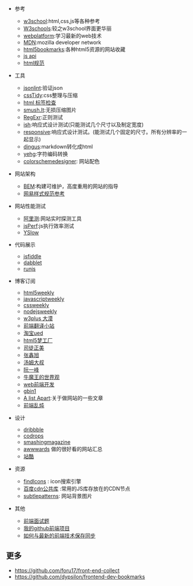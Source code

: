 * 参考
    * [w3school](http://www.w3school.com.cn/):html,css,js等各种参考
    * [W3schools](http://w3schools.com/):较之w3school界面更华丽
    * [webplatform](http://docs.webplatform.org/wiki/tutorials):学习最新的web技术
    * [MDN](https://developer.mozilla.org/en-US/):mozilla developer network
    * [html5bookmarks](http://html5bookmarks.com/):各种html5资源的网站收藏
    * [js api](http://overapi.com/javascript/)
    * [html规范](http://www.whatwg.org/specs/web-apps/current-work/multipage/introduction.html#is-this-html5?)

* 工具
    * [jsonlint](http://jsonlint.com/):验证json
    * [cssTidy](http://www.css88.com/tool/csstidy/):css整理与压缩
    * [html 标签检查](http://i.links.cn/checkhtmltag.asp)
    * [smush.It](http://www.smushit.com/ysmush.it/):无损压缩图片
    * [RegExr](http://gskinner.com/RegExr/):正则测试
    * [ish](http://bradfrostweb.com/demo/ish/#):响应式设计测试(只能测试几个尺寸以及制定宽度)
    * [responsive](http://mattkersley.com/responsive/):响应式设计测试。(能测试几个固定的尺寸。所有分辨率的一起显示)
    * [dingus](http://daringfireball.net/projects/markdown/dingus):markdown转化成html
    * [yehg](http://yehg.net/encoding/index.php):字符编码转换
    * [colorschemedesigner](http://colorschemedesigner.com/): 网站配色


*  网站架构
    *  [BEM](http://bem.info/method/):构建可维护，高度重用的网站的指导
    *  [网易样式规范参考](http://nec.netease.com/framework)

*  网站性能测试
    * [阿里测](http://alibench.com/):网站实时探测工具
    * [jsPerf](http://jsperf.com/):js执行效率测试
    * [YSlow](http://yslow.org/)

* 代码展示
    * [jsfiddle](http://jsfiddle.net/)
    * [dabblet](http://dabblet.com/)
    * [runjs](http://runjs.cn/)

*  博客订阅
    * [html5weekly](http://html5weekly.com/)
    * [javascriptweekly](http://javascriptweekly.com/)
    * [cssweekly](http://css-weekly.com/)
    * [nodejsweekly](http://nodeweekly.com/)
    * [w3plus 大漠](http://www.w3cplus.com/)
    * [前端翻译小站](http://www.trans4fun.org/)
    * [淘宝ued](http://ued.taobao.com/blog/category/bowen/frontend/)
    * [html5梦工厂](http://www.html5dw.com/index/develop/)
    * [司徒正美](http://www.cnblogs.com/rubylouvre)
    * [张鑫旭](http://www.zhangxinxu.com/wordpress/)
    * [汤姆大叔](http://www.cnblogs.com/TomXu/)
    * [阮一峰](http://www.ruanyifeng.com/blog/)
    * [牛魔王的世界观](http://www.niumowang.org/)
    * [web前端开发](http://www.css88.com/)
    * [gbin1](http://www.gbin1.com/)
    * [A list Apart](http://alistapart.com/topics):关于做网站的一些文章
    * [前端乱炖](http://www.html-js.com/)

* 设计
    * [dribbble](http://dribbble.com/)
    * [codrops](http://tympanus.net/codrops/)
    * [smashingmagazine](http://www.smashingmagazine.com/tag/web-design/)
    * [awwwards](http://www.awwwards.com/) 做的很好看的网站汇总
    * [站酷](http://www.zcool.com.cn/)

* 资源
    * [findIcons](http://findicons.com/ ) : icon搜索引擎
    * [百度cdn公共库](http://developer.baidu.com/wiki/index.php?title=docs/cplat/libs/ ) :常用的JS库存放在的CDN节点
    * [subtlepatterns](http://subtlepatterns.com/): 网站背景图片
    
* 其他
    * [前端面试题](https://github.com/darcyclarke/Front-end-Developer-Interview-Questions)
    * [我的github前端项目](https://github.com/iamjoel/front-end-resource)
    * [如何与最新的前端技术保存同步](http://uptodate.frontendrescue.org/)



## 更多
* https://github.com/foru17/front-end-collect
* https://github.com/dypsilon/frontend-dev-bookmarks
